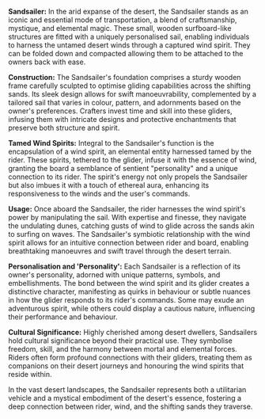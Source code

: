 **Sandsailer:**
In the arid expanse of the desert, the Sandsailer stands as an iconic and essential mode of transportation, a blend of craftsmanship, mystique, and elemental magic. These small, wooden surfboard-like structures are fitted with a uniquely personalised sail, enabling individuals to harness the untamed desert winds through a captured wind spirit. They can be folded down and compacted allowing them to be attached to the owners back with ease.

**Construction:**
The Sandsailer's foundation comprises a sturdy wooden frame carefully sculpted to optimise gliding capabilities across the shifting sands. Its sleek design allows for swift manoeuvrability, complemented by a tailored sail that varies in colour, pattern, and adornments based on the owner's preferences. Crafters invest time and skill into these gliders, infusing them with intricate designs and protective enchantments that preserve both structure and spirit.

**Tamed Wind Spirits:**
Integral to the Sandsailer's function is the encapsulation of a wind spirit, an elemental entity harnessed tamed by the rider. These spirits, tethered to the glider, infuse it with the essence of wind, granting the board a semblance of sentient "personality" and a unique connection to its rider. The spirit's energy not only propels the Sandsailer but also imbues it with a touch of ethereal aura, enhancing its responsiveness to the winds and the user's commands.

**Usage:**
Once aboard the Sandsailer, the rider harnesses the wind spirit's power by manipulating the sail. With expertise and finesse, they navigate the undulating dunes, catching gusts of wind to glide across the sands akin to surfing on waves. The Sandsailer's symbiotic relationship with the wind spirit allows for an intuitive connection between rider and board, enabling breathtaking manoeuvres and swift travel through the desert terrain.

**Personalisation and 'Personality':**
Each Sandsailer is a reflection of its owner's personality, adorned with unique patterns, symbols, and embellishments. The bond between the wind spirit and its glider creates a distinctive character, manifesting as quirks in behaviour or subtle nuances in how the glider responds to its rider's commands. Some may exude an adventurous spirit, while others could display a cautious nature, influencing their performance and behaviour.

**Cultural Significance:**
Highly cherished among desert dwellers, Sandsailers hold cultural significance beyond their practical use. They symbolise freedom, skill, and the harmony between mortal and elemental forces. Riders often form profound connections with their gliders, treating them as companions on their desert journeys and honouring the wind spirits that reside within.

In the vast desert landscapes, the Sandsailer represents both a utilitarian vehicle and a mystical embodiment of the desert's essence, fostering a deep connection between rider, wind, and the shifting sands they traverse.